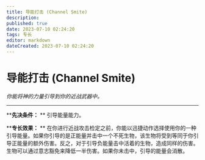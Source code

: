 ```yaml
---
title: 导能打击 (Channel Smite)
description: 
published: true
date: 2023-07-10 02:24:20
tags: 专长
editor: markdown
dateCreated: 2023-07-10 02:24:20
---
```


# 导能打击 (Channel Smite)

_你能将神的力量引导到你的近战武器中。_

---

****先决条件：** ** 引导能量能力。

****专长效果：** **
在你进行近战攻击检定之前，你能以迅捷动作选择使用你的一种引导能量。如果你引导的是正能量并击中一个不死生物，该生物将受到等同于你引导正能量的额外伤害。反之，对于引导负能量击中活着的生物，造成同样的伤害。生物可以通过意志豁免来降低一半伤害。如果你未击中，引导的能量会消散。

